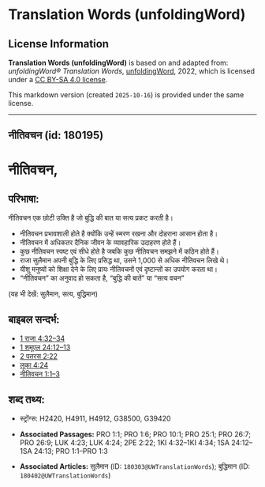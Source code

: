 # Translation Words (unfoldingWord)

## License Information

**Translation Words (unfoldingWord)** is based on and adapted from: _unfoldingWord® Translation Words_, [unfoldingWord](https://unfoldingword.org/utw), 2022, which is licensed under a [CC BY-SA 4.0 license](https://creativecommons.org/licenses/by-sa/4.0/legalcode.en).

This markdown version (created `2025-10-16`) is provided under the same license.



--------------------------------

## नीतिवचन (id: 180195)

नीतिवचन,
========

परिभाषा:
--------

नीतिवचन एक छोटी उक्ति है जो बुद्धि की बात या सत्य प्रकट करती है।

* नीतिवचन प्रभावशाली होते है क्योंकि उन्हें स्मरण रखना और दोहराना आसान होता है।
* नीतिवचन में अधिकतर दैनिक जीवन के व्यावहारिक उदाहरण होते हैं।
* कुछ नीतिवचन स्पष्ट एवं सीधे होते है जबकि कुछ नीतिवचन समझने में कठिन होते हैं।
* राजा सुलैमान अपनी बुद्धि के लिए प्रसिद्ध था, उसने 1,000 से अधिक नीतिवचन लिखे थे।
* यीशु मनुष्यों को शिक्षा देने के लिए प्रायः नीतिवचनों एवं दृष्टान्तों का उपयोग करता था।
* “नीतिवचन” का अनुवाद हो सकता है, “बुद्धि की बातें” या “सत्य वचन”

(यह भी देखें: सुलैमान, सत्य, बुद्धिमान)

बाइबल सन्दर्भ:
--------------

* [1 राजा 4:32–34](https://ref.ly/1Kgs0:0)
* [1 शमूएल 24:12–13](https://ref.ly/1Sam0:0)
* [2 पतरस 2:22](https://ref.ly/2Pet0:0)
* [लूका 4:24](https://ref.ly/Luke4:24)
* [नीतिवचन 1:1–3](https://ref.ly/Prov1:1-Prov1:3)

शब्द तथ्य:
----------

* स्ट्रोंग्स: H2420, H4911, H4912, G38500, G39420

* **Associated Passages:** PRO 1:1; PRO 1:6; PRO 10:1; PRO 25:1; PRO 26:7; PRO 26:9; LUK 4:23; LUK 4:24; 2PE 2:22; 1KI 4:32–1KI 4:34; 1SA 24:12–1SA 24:13; PRO 1:1–PRO 1:3
* **Associated Articles:** सुलैमान (ID: `180303@UWTranslationWords`); बुद्धिमान (ID: `180402@UWTranslationWords`)

